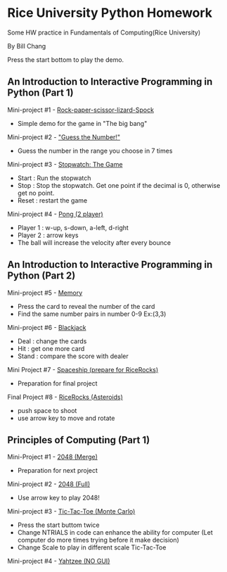 # Rice University Python Homework
Some HW practice in Fundamentals of Computing(Rice University)

By Bill Chang

Press the start bottom to play the demo.
## An Introduction to Interactive Programming in Python (Part 1)
Mini-project #1 - [Rock-paper-scissor-lizard-Spock](http://www.codeskulptor.org/#user42_fzphVJAIlT_5.py)

- Simple demo for the game in "The big bang" 

Mini-project #2 - ["Guess the Number!"](http://www.codeskulptor.org/#user42_FJ3nirR7rU_8.py)

- Guess the number in the range you choose in 7 times

Mini-project #3 - [Stopwatch: The Game](http://www.codeskulptor.org/#user42_DDdDiSCTzN_5.py)

- Start : Run the stopwatch
- Stop : Stop the stopwatch. Get one point if the decimal is 0, otherwise get no point.
- Reset : restart the game

Mini-project #4 - [Pong (2 player)](http://www.codeskulptor.org/#user42_XNVKX9nAdp_9.py)

- Player 1 : w-up, s-down, a-left, d-right
- Player 2 : arrow keys
- The ball will increase the velocity after every bounce

## An Introduction to Interactive Programming in Python (Part 2)
Mini-project #5 - [Memory](http://www.codeskulptor.org/#user42_zOB3gi6hqT_24.py)

- Press the card to reveal the number of the card
- Find the same number pairs in number 0-9 Ex:(3,3)

Mini-project #6 - [Blackjack](http://www.codeskulptor.org/#user42_mpMWOBUzBDdyN10_44.py)

- Deal : change the cards
- Hit : get one more card
- Stand : compare the score with dealer

Mini Project #7 - [Spaceship (prepare for RiceRocks)](http://www.codeskulptor.org/#user42_6WHTTxqRhH_67.py)

- Preparation for final project

Final Project #8 - [RiceRocks (Asteroids)](http://www.codeskulptor.org/#user42_Na9pUFexxV_84.py)

- push space to shoot
- use arrow key to move and rotate

## Principles of Computing (Part 1)
Mini-Project #1 - [2048 (Merge)](http://www.codeskulptor.org/#user42_nQWrRtShMF_14.py)

- Preparation for next project

Mini-project #2 - [2048 (Full)](http://www.codeskulptor.org/#user42_cXxzvJevsx_33.py)

- Use arrow key to play 2048!

Mini-project #3 - [Tic-Tac-Toe (Monte Carlo)](http://www.codeskulptor.org/#user42_ieT33BfDZf_4.py)

- Press the start buttom twice
- Change NTRIALS in code can enhance the ability for computer (Let computer do more times trying before it make decision)
- Change Scale to play in different scale Tic-Tac-Toe

Mini-project #4 - [Yahtzee (NO GUI)](http://www.codeskulptor.org/#user42_KLj4XC1BPm_0.py)
